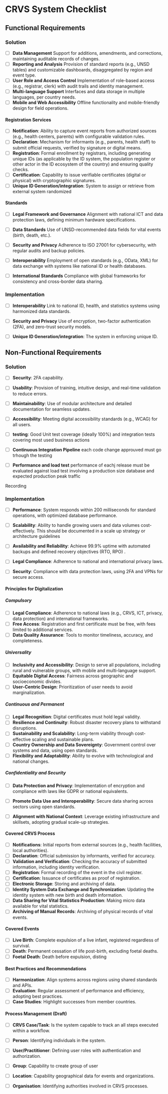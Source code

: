 # CRVS System Checklist

## Functional Requirements

### Solution

- [ ] **Data Management** Support for additions, amendments, and corrections, maintaining auditable records of changes.
- [ ] **Reporting and Analysis** Provision of standard reports (e.g., UNSD tables) and customizable dashboards, disaggregated by region and event type.
- [ ] **User Role and Access Control** Implementation of role-based access (e.g., registrar, clerk) with audit trails and identity management.
- [ ] **Multi-language Support** Interfaces and data storage in multiple languages, per country needs.
- [ ] **Mobile and Web Accessibility** Offline functionality and mobile-friendly design for field operations.

#### Registration Services

  - [ ] **Notification**: Ability to capture event reports from authorized sources (e.g., health centers, parents) with configurable validation rules.
  - [ ] **Declaration**: Mechanism for informants (e.g., parents, health staff) to submit official requests, verified by signature or digital means.
  - [ ] **Registration**: Formal enrollment by registrars, including generating unique IDs (as applicable by the ID system, the population register or other actor in the ID ecosystem of the country) and ensuring quality checks.
  - [ ] **Certification**: Capability to issue verifiable certificates (digital or physical) with cryptographic signatures.
  - [ ] **Unique ID Generation/integration**: System to assign or retrieve from external system randomized

#### Standards

- [ ] **Legal Framework and Governance** Alignment with national ICT and data protection laws, defining minimum hardware specifications.
- [ ] **Data Standards** Use of UNSD-recommended data fields for vital events (birth, death, etc.).
- [ ] **Security and Privacy** Adherence to ISO 27001 for cybersecurity, with regular audits and backup policies.
- [ ] **Interoperability** Employment of open standards (e.g., OData, XML) for data exchange with systems like national ID or health databases.
- [ ] **International Standards** Compliance with global frameworks for consistency and cross-border data sharing.


### Implementation

- [ ] **Interoperability** Link to national ID, health, and statistics systems using harmonized data standards.
- [ ] **Security and Privacy** Use of encryption, two-factor authentication (2FA), and zero-trust security models.
- [ ] **Unique ID Generation/integration**: The system in enforcing unique ID.


## Non-Functional Requirements

### Solution

- [ ] **Security**:  2FA capability.
- [ ] **Usability**: Provision of training, intuitive design, and real-time validation to reduce errors.
- [ ] **Maintainability**: Use of modular architecture and detailed documentation for seamless updates.
- [ ] **Accessibility**: Meeting digital accessibility standards (e.g., WCAG) for all users.
- [ ] **testing**: Good Unit test coverage (ideally 100%) and integration tests covering most used business actions
- [ ] **Continuous Integration Pipeline** each code change approuved must go trhough the testing
- [ ] **Performance and load test** performance of eachj release must be evaluated against load test involving a production size database and expected production peak traffic	


Recording
### Implementation

- [ ] **Performance**: System responds within 200 milliseconds for standard operations, with optimized database performance.
- [ ] **Scalability**: Ability to handle growing users and data volumes cost-effectively. This should be documented in a scale up strategy or architecture guidelines
- [ ] **Availability and Reliability**: Achieve 99.9% uptime with automated backups and defined recovery objectives (RTO, RPO) .
- [ ] **Legal Compliance**: Adherence to national and international privacy laws.
- [ ] **Security**: Compliance with data protection laws, using 2FA and VPNs for secure access.


#### Principles for Digitalization

##### Compulsory

  - [ ] **Legal Compliance**: Adherence to national laws (e.g., CRVS, ICT, privacy, data protection) and international frameworks.
  - [ ] **Free Access**: Registration and first certificate must be free, with fees limited to additional services.
  - [ ] **Data Quality Assurance**: Tools to monitor timeliness, accuracy, and completeness.

##### Universality

  - [ ] **Inclusivity and Accessibility**: Design to serve all populations, including rural and vulnerable groups, with mobile and multi-language support.
  - [ ] **Equitable Digital Access**: Fairness across geographic and socioeconomic divides.
  - [ ] **User-Centric Design**: Prioritization of user needs to avoid marginalization.

##### Continuous and Permanent

  - [ ] **Legal Recognition**: Digital certificates must hold legal validity.
  - [ ] **Resilience and Continuity**: Robust disaster recovery plans to withstand disruptions.
  - [ ] **Sustainability and Scalability**: Long-term viability through cost-effective scaling and sustainable plans.
  - [ ] **Country Ownership and Data Sovereignty**: Government control over systems and data, using open standards.
  - [ ] **Flexibility and Adaptability**: Ability to evolve with technological and national changes.

##### Confidentiality and Security

  - [ ] **Data Protection and Privacy**: Implementation of encryption and compliance with laws like GDPR or national equivalents.
  - [ ] **Promote Data Use and Interoperability**: Secure data sharing across sectors using open standards.
  - [ ] **Alignment with National Context**: Leverage existing infrastructure and skillsets, adopting gradual scale-up strategies.


#### Covered CRVS Process

- [ ] **Notifications**: Initial reports from external sources (e.g., health facilities, local authorities).
- [ ] **Declaration**: Official submission by informants, verified for accuracy.
- [ ] **Validation and Verification**: Checking the accuracy of submitted information, including identity verification.
- [ ] **Registration**: Formal recording of the event in the civil register.
- [ ] **Certification**: Issuance of certificates as proof of registration.
- [ ] **Electronic Storage**: Storing and archiving of data.
- [ ] **Identity System Data Exchange and Synchronization**: Updating the identity system with new birth and death information.
- [ ] **Data Sharing for Vital Statistics Production**: Making micro data available for vital statistics.
- [ ] **Archiving of Manual Records**: Archiving of physical records of vital events.

#### Covered Events

- [ ] **Live Birth**: Complete expulsion of a live infant, registered regardless of survival.
- [ ] **Death**: Permanent cessation of life post-birth, excluding foetal deaths.
- [ ] **Foetal Death**: Death before expulsion, disting

#### Best Practices and Recommendations

- [ ] **Harmonization**: Align systems across regions using shared standards and APIs.
- [ ] **Evaluation**: Regular assessment of performance and efficiency, adopting best practices.
- [ ] **Case Studies**: Highlight successes from member countries.

#### Process Management (Draft)

- [ ] **CRVS Case/Task**: Is the system capable to track an all steps executed within a workflow.
- [ ] **Person**: Identifying individuals in the system.
- [ ] **User/Practitioner**: Defining user roles with authentication and authorization.
- [ ] **Group**: Capability to create group of user
- [ ] **Location**: Capability geographical data for events and organizations.
- [ ] **Organisation**: Identifying authorities involved in CRVS processes.


